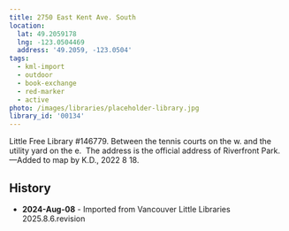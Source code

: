 ```yaml
---
title: 2750 East Kent Ave. South
location:
  lat: 49.2059178
  lng: -123.0504469
  address: '49.2059, -123.0504'
tags:
  - kml-import
  - outdoor
  - book-exchange
  - red-marker
  - active
photo: /images/libraries/placeholder-library.jpg
library_id: '00134'
---
```

Little Free Library #146779.
Between the tennis courts on the w. and the utility yard on the e.  The address is the official address of Riverfront Park.
—Added to map by K.D., 2022 8 18.  

## History
- **2024-Aug-08** - Imported from Vancouver Little Libraries 2025.8.6.revision
